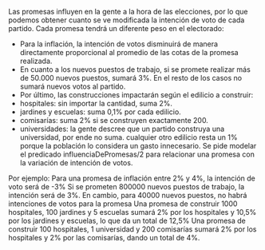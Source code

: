 Las promesas influyen en la gente a la hora de las elecciones, por lo que podemos obtener cuanto se ve modificada la intención de voto de cada partido. Cada promesa tendrá un diferente peso en el electorado:
* Para la inflación, la intención de votos disminuirá de manera directamente proporcional al promedio de las cotas de la promesa realizada.
* En cuanto a los nuevos puestos de trabajo, si se promete realizar más de 50.000 nuevos puestos, sumará 3%. En el resto de los casos no sumará nuevos votos al partido.
* Por último, las construcciones impactarán según el edilicio a construir:
* hospitales: sin importar la cantidad, suma 2%.
* jardines y escuelas: suma 0,1% por cada edilicio.
* comisarías: suma 2% si se construyen exactamente 200.
* universidades: la gente descree que un partido construya una universidad, por ende no suma.
cualquier otro edilicio resta un 1% porque la población lo considera un gasto innecesario.
Se pide modelar el predicado influenciaDePromesas/2 para relacionar una promesa con la variación de intención de votos.

Por ejemplo:
Para una promesa de inflación entre 2% y 4%, la intención de voto será de -3%
Si se prometen 800000 nuevos puestos de trabajo, la intención será de 3%. En cambio, para 40000 nuevos puestos, no habrá intenciones de votos para la promesa
Una promesa de construir 1000 hospitales, 100 jardines y 5 escuelas sumará 2% por los hospitales y 10,5% por los jardines y escuelas, lo que da un total de 12,5%
Una promesa de construir 100 hospitales, 1 universidad y 200 comisarías sumará 2% por los hospitales y 2% por las comisarías, dando un total de 4%.
